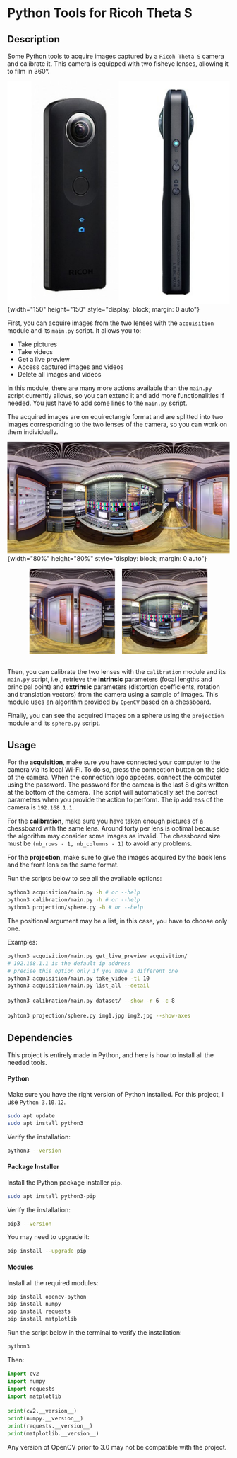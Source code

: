 # Python Tools for Ricoh Theta S


## Description

Some Python tools to acquire images captured by a `Ricoh Theta S` camera and calibrate it. This camera is equipped with two fisheye lenses, allowing it to film in 360°.

![ricoh_theta_s](./assets/ricoh_theta_s.jpg){width="150" height="150" style="display: block; margin: 0 auto"}

First, you can acquire images from the two lenses with the `acquisition` module and its `main.py` script. It allows you to:
- Take pictures
- Take videos
- Get a live preview
- Access captured images and videos
- Delete all images and videos

In this module, there are many more actions available than the `main.py` script currently allows, so you can extend it and add more functionalities if needed. You just have to add some lines to the `main.py` script.

The acquired images are on equirectangle format and are splitted into two images corresponding to the two lenses of the camera, so you can work on them individually. 

![equirectangle](assets/equirectangle.jpg){width="80%" height="80%" style="display: block; margin: 0 auto"}

<div style="width: 80%; display: flex; justify-content: space-between; margin: 0 auto">
    <img src="assets/equirectangle_front.jpg" alt="equirectangle_front" style="width: 48%;">
    <img src="assets/equirectangle_back.jpg" alt="equirectangle_back" style="width: 48%;">
</div>
<br>

Then, you can calibrate the two lenses with the `calibration` module and its `main.py` script, i.e., retrieve the **intrinsic** parameters (focal lengths and principal point) and **extrinsic** parameters (distortion coefficients, rotation and translation vectors) from the camera using a sample of images. This module uses an algorithm provided by `OpenCV` based on a chessboard.

Finally, you can see the acquired images on a sphere using the `projection` module and its `sphere.py` script. 


## Usage

For the **acquisition**, make sure you have connected your computer to the camera via its local Wi-Fi. To do so, press the connection button on the side of the camera. When the connection logo appears, connect the computer using the password. The password for the camera is the last 8 digits written at the bottom of the camera. The script will automatically set the correct parameters when you provide the action to perform. The ip address of the camera is `192.168.1.1`.

For the **calibration**, make sure you have taken enough pictures of a chessboard with the same lens. Around forty per lens is optimal because the algorithm may consider some images as invalid. The chessboard size must be `(nb_rows - 1, nb_columns - 1)` to avoid any problems.

For the **projection**, make sure to give the images acquired by the back lens and the front lens on the same format.

Run the scripts below to see all the available options:
```bash
python3 acquisition/main.py -h # or --help
python3 calibration/main.py -h # or --help
python3 projection/sphere.py -h # or --help
```

The positional argument may be a list, in this case, you have to choose only one.

Examples:

```bash
python3 acquisition/main.py get_live_preview acquisition/
# 192.168.1.1 is the default ip address 
# precise this option only if you have a different one
python3 acquisition/main.py take_video -tl 10
python3 acquisition/main.py list_all --detail

python3 calibration/main.py dataset/ --show -r 6 -c 8

pyhton3 projection/sphere.py img1.jpg img2.jpg --show-axes
```



## Dependencies

This project is entirely made in Python, and here is how to install all the needed tools.

#### Python 

Make sure you have the right version of Python installed. For this project, I use `Python 3.10.12`.

```bash
sudo apt update
sudo apt install python3
```

Verify the installation:

```bash
python3 --version
```

#### Package Installer

Install the Python package installer `pip`.

```bash
sudo apt install python3-pip
```

Verify the installation:

```bash
pip3 --version
```

You may need to upgrade it:

```bash
pip install --upgrade pip
```

#### Modules

Install all the required modules:

```bash
pip install opencv-python
pip install numpy
pip install requests
pip install matplotlib
```

Run the script below in the terminal to verify the installation:

```bash
python3
```

Then:

```python
import cv2
import numpy
import requests
import matplotlib

print(cv2.__version__)
print(numpy.__version__)
print(requests.__version__)
print(matplotlib.__version__)
```

Any version of OpenCV prior to 3.0 may not be compatible with the project.
